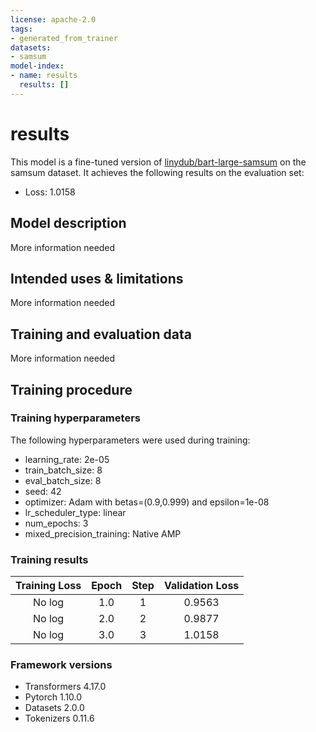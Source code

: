 ```yaml
---
license: apache-2.0
tags:
- generated_from_trainer
datasets:
- samsum
model-index:
- name: results
  results: []
---
```


<!-- This model card has been generated automatically according to the information the Trainer had access to. You
should probably proofread and complete it, then remove this comment. -->

# results

This model is a fine-tuned version of [linydub/bart-large-samsum](https://huggingface.co/linydub/bart-large-samsum) on the samsum dataset.
It achieves the following results on the evaluation set:
- Loss: 1.0158

## Model description

More information needed

## Intended uses & limitations

More information needed

## Training and evaluation data

More information needed

## Training procedure

### Training hyperparameters

The following hyperparameters were used during training:
- learning_rate: 2e-05
- train_batch_size: 8
- eval_batch_size: 8
- seed: 42
- optimizer: Adam with betas=(0.9,0.999) and epsilon=1e-08
- lr_scheduler_type: linear
- num_epochs: 3
- mixed_precision_training: Native AMP

### Training results

| Training Loss | Epoch | Step | Validation Loss |
|:-------------:|:-----:|:----:|:---------------:|
| No log        | 1.0   | 1    | 0.9563          |
| No log        | 2.0   | 2    | 0.9877          |
| No log        | 3.0   | 3    | 1.0158          |


### Framework versions

- Transformers 4.17.0
- Pytorch 1.10.0
- Datasets 2.0.0
- Tokenizers 0.11.6

